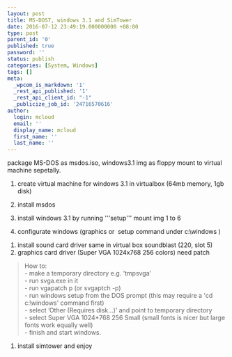 ```yaml
---
layout: post
title: MS-DOS7, windows 3.1 and SimTower
date: 2016-07-12 23:49:19.000000000 +08:00
type: post
parent_id: '0'
published: true
password: ''
status: publish
categories: [System, Windows]
tags: []
meta:
  _wpcom_is_markdown: '1'
  _rest_api_published: '1'
  _rest_api_client_id: "-1"
  _publicize_job_id: '24716570616'
author:
  login: mcloud
  email: ''
  display_name: mcloud
  first_name: ''
  last_name: ''
---
```

<p>package MS-DOS as msdos.iso, windows3.1 img as floppy mount to virtual machine sepetally.</p>
<ol>
<li>
<p>create virtual machine for windows 3.1 in virtualbox (64mb memory, 1gb disk)</p>
</li>
<li>
<p>install msdos</p>
</li>
<li>
<p>install windows 3.1 by running '''setup''' mount img 1 to 6</p>
</li>
<li>
<p>configurate windows (graphics or  setup command under c:\windows )</p>
</li>
</ol>
<ol>
<li>install sound card driver same in virtual box soundblast (220, slot 5)</li>
<li>graphics card driver (Super VGA 1024x768 256 colors) need patch</li>
</ol>
<blockquote><p>How to:<br />
- make a temporary directory e.g. ’tmpsvga’<br />
- run svga.exe in it<br />
- run vgapatch p (or svgaptch -p)<br />
- run windows setup from the DOS prompt (this may require a 'cd c:\windows' command first)<br />
- select ’Other (Requires disk...)’ and point to temporary directory<br />
- select Super VGA 1024*768 256 Small (small fonts is nicer but large fonts work equally well)<br />
- finish and start windows.</p></blockquote>
<ol>
<li>install simtower and enjoy</li>
</ol>
